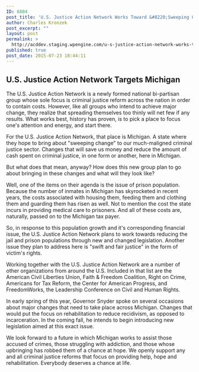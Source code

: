 ```yaml
---
ID: 6804
post_title: 'U.S. Justice Action Network Works Toward &#8220;Sweeping Change&#8221;'
author: Charles Kronzek
post_excerpt: ""
layout: post
permalink: >
  http://acddev.staging.wpengine.com/u-s-justice-action-network-works-toward-sweeping-change.html
published: true
post_date: 2015-07-23 18:44:11
---
```

<h2><b>U.S. Justice Action Network Targets Michigan</b></h2>
The U.S. Justice Action Network is a newly formed national bi-partisan group whose sole focus is criminal justice reform across the nation in order to contain costs. However, like all groups who intend to achieve major change, they realize that spreading themselves too thinly will net few if any results. What works best, history has proven, is to pick a place to focus one's attention and energy, and start there.<!--more-->

For the U.S. Justice Action Network, that place is Michigan. A state where they hope to bring about "sweeping change" to our much-maligned criminal justice sector. Changes that will save us money and reduce the amount of cash spent on criminal justice, in one form or another, here in Michigan.

But what does that mean, anyway? How does this new group plan to go about bringing in these changes and what will they look like?

Well, one of the items on their agenda is the issue of prison population. Because the number of inmates in Michigan has skyrocketed in recent years, the costs associated with housing them, feeding them and clothing them and guarding them has risen as well. Not to mention the cost the state incurs in providing medical care to prisoners. And all of these costs are, naturally, passed on to the Michigan tax payer.

So, in response to this population growth and it's corresponding financial issue, the U.S. Justice Action Network plans to work towards reducing the jail and prison populations through new and changed legislation. Another issue they plan to address here is "swift and fair justice" in the form of victim's rights.

Working together with the U.S. Justice Action Network are a number of other organizations from around the U.S. Included in that list are the American Civil Liberties Union, Faith &amp; Freedom Coalition, Right on Crime, Americans for Tax Reform, the Center for American Progress, and FreedomWorks, the Leadership Conference on Civil and Human Rights.

In early spring of this year, Governor Snyder spoke on several occasions about major changes that need to take place across Michigan. Changes that would put the focus on rehabilitation to reduce recidivism, as opposed to incarceration. In the coming fall, he intends to begin introducing new legislation aimed at this exact issue.

We look forward to a future in which Michigan works to assist those accused of crimes, those struggling with addiction, and those whose upbringing has robbed them of a chance at hope. We openly support any and all criminal justice reforms that focus on providing help, hope and rehabilitation. Everybody deserves a chance at life.